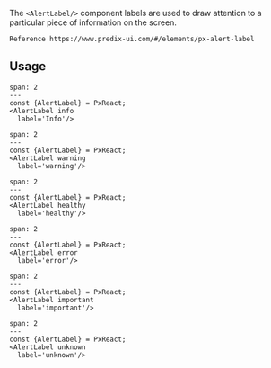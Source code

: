 The `<AlertLabel/>` component labels are used to draw attention to a particular piece of information on the screen.

```hint
Reference https://www.predix-ui.com/#/elements/px-alert-label
```


## Usage

```react
span: 2
---
const {AlertLabel} = PxReact;
<AlertLabel info 
  label='Info'/>
```

```react
span: 2
---
const {AlertLabel} = PxReact;
<AlertLabel warning
  label='warning'/>
```

```react
span: 2
---
const {AlertLabel} = PxReact;
<AlertLabel healthy
  label='healthy'/>
```

```react
span: 2
---
const {AlertLabel} = PxReact;
<AlertLabel error
  label='error'/>
```

```react
span: 2
---
const {AlertLabel} = PxReact;
<AlertLabel important
  label='important'/>
```


```react
span: 2
---
const {AlertLabel} = PxReact;
<AlertLabel unknown
  label='unknown'/>
```
